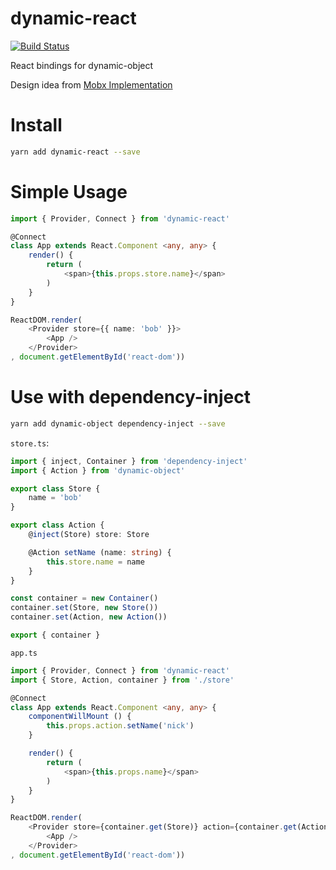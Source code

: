 # dynamic-react

<a href="https://travis-ci.org/ascoders/dynamic-react"><img src="https://img.shields.io/travis/ascoders/dynamic-react/master.svg?style=flat" alt="Build Status"></a>

React bindings for dynamic-object

Design idea from [Mobx Implementation](https://github.com/ascoders/blog/issues/16)

# Install

```bash
yarn add dynamic-react --save
```

# Simple Usage

```typescript
import { Provider, Connect } from 'dynamic-react'

@Connect
class App extends React.Component <any, any> {
    render() {
        return (
            <span>{this.props.store.name}</span>
        )
    }
}

ReactDOM.render(
    <Provider store={{ name: 'bob' }}>
        <App />
    </Provider>
, document.getElementById('react-dom'))
```

# Use with dependency-inject

```bash
yarn add dynamic-object dependency-inject --save
```

`store.ts`:

```typescript
import { inject, Container } from 'dependency-inject'
import { Action } from 'dynamic-object'

export class Store {
    name = 'bob'
}

export class Action {
    @inject(Store) store: Store

    @Action setName (name: string) {
        this.store.name = name
    }
}

const container = new Container()
container.set(Store, new Store())
container.set(Action, new Action())

export { container }
```

`app.ts`

```typescript
import { Provider, Connect } from 'dynamic-react'
import { Store, Action, container } from './store'

@Connect
class App extends React.Component <any, any> {
    componentWillMount () {
        this.props.action.setName('nick')
    }

    render() {
        return (
            <span>{this.props.name}</span>
        )
    }
}

ReactDOM.render(
    <Provider store={container.get(Store)} action={container.get(Action)}>
        <App />
    </Provider>
, document.getElementById('react-dom'))
```
